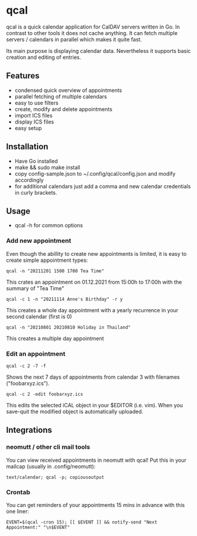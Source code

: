 # qcal

qcal is a quick calendar application for CalDAV servers written in Go. In
contrast to other tools it does not cache anything. It can fetch multiple
servers / calendars in parallel which makes it quite fast.

Its main purpose is displaying calendar data. Nevertheless it supports basic
creation and editing of entries.

## Features

- condensed quick overview of appointments
- parallel fetching of multiple calendars
- easy to use filters
- create, modify and delete appointments
- import ICS files
- display ICS files
- easy setup


## Installation

- Have Go installed
- make && sudo make install
- copy config-sample.json to ~/.config/qcal/config.json and modify accordingly
- for additional calendars just add a comma and new calendar credentials in curly brackets.


## Usage

- qcal -h for common options

### Add new appointment

Even though the abillity to create new appointments is limited, it is easy to create simple appointment types:

    qcal -n "20211201 1500 1700 Tea Time"

This crates an appointment on 01.12.2021 from 15:00h to 17:00h with the summary of "Tea Time"

    qcal -c 1 -n "20211114 Anne's Birthday" -r y

This creates a whole day appointment with a yearly recurrence in your second calendar (first is 0)

    qcal -n "20210801 20210810 Holiday in Thailand"

This creates a multiple day appointment

### Edit an appointment

    qcal -c 2 -7 -f 

Shows the next 7 days of appointments from calendar 3 with filenames ("foobarxyz.ics").

    qcal -c 2 -edit foobarxyz.ics

This edits the selected iCAL object in your $EDITOR (i.e. vim). When you save-quit the modified object is automatically uploaded.

## Integrations

### neomutt / other cli mail tools

You can view received appointments in neomutt with qcal! Put this in your
mailcap (usually in .config/neomutt):

    text/calendar; qcal -p; copiousoutput


### Crontab 

You can get reminders of your appointments 15 mins in advance with this one liner:

    EVENT=$(qcal -cron 15); [[ $EVENT ]] && notify-send "Next Appointment:" "\n$EVENT"

